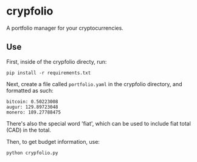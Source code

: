 # crypfolio

A portfolio manager for your cryptocurrencies.

## Use

First, inside of the crypfolio directy, run:

`pip install -r requirements.txt`

Next, create a file called `portfolio.yaml` in the crypfolio directory, and formatted as such:

```
bitcoin: 0.50223008
augur: 129.89723048
monero: 189.27788475
```

There's also the special word 'fiat', which can be used to include fiat total (CAD) in the total.

Then, to get budget information, use:

`python crypfolio.py`
